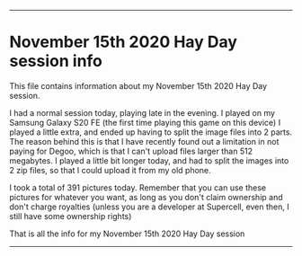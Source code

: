 
***

# November 15th 2020 Hay Day session info

This file contains information about my November 15th 2020 Hay Day session.

I had a normal session today, playing late in the evening. I played on my Samsung Galaxy S20 FE (the first time playing this game on this device) I played a little extra, and ended up having to split the image files into 2 parts. The reason behind this is that I have recently found out a limitation in not paying for Degoo, which is that I can't upload files larger than 512 megabytes. I played a little bit longer today, and had to split the images into 2 zip files, so that I could upload it from my old phone.

I took a total of 391 pictures today. Remember that you can use these pictures for whatever you want, as long as you don't claim ownership and don't charge royalties (unless you are a developer at Supercell, even then, I still have some ownership rights) 

That is all the info for my November 15th 2020 Hay Day session

***
